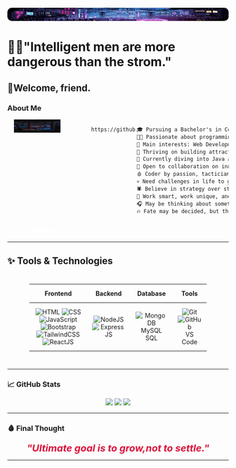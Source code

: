<!-- Banner Image -->
<p align="center">
  <img src="https://raw.githubusercontent.com/muralikarthik07/muralikarthik07/main/pix.gif" alt="Murali Karthik Banner" width="100%" style="border-radius:10px;">
</p>

#  🌳🌳"Intelligent men are more dangerous than the strom."

##  🌿Welcome, friend.
<!-- About ME -->

### About Me

<div class="about-main" style="display: flex;">
    <div align="left" style="display: flex; margin: 0px 70px 0px 15px; box-shadow: 10px 10px 13px -3px rgba(255,255,255,0.5);" class="about-left">
        <img align="left" src="strom.gif" height="300" width="250">
    </div>

```
https://github.com/muralikarthik07
```

```markdown
🎓 Pursuing a Bachelor's in Computer Science
👨‍💻 Passionate about programming and exploring the world of technology
🔎 Main interests: Web Development & Java
🔭 Thriving on building attractive frontend work
🌱 Currently diving into Java and Data Structures and Algorithms
💼 Open to collaboration on innovative Web development projects!
🩸 Coder by passion, tactician by nature
💀 Need challenges in life to grow
🕷 Believe in strategy over strength
🚩 Work smart, work unique, and work exceptional
🎧 May be thinking about something right now
🔥 Fate may be decided, but there's no proof it can't be changed
​​‎ ‎ ‎ ‎ ‎ ‎ ‎ ‎ ‎ 
```

  </div>
</div>

<br>

---
## ✨ Tools & Technologies
<!DOCTYPE html>
<html lang="en">
<head>
  <meta charset="UTF-8">
  <meta name="viewport" content="width=device-width, initial-scale=1.0">
  <title>Skills Table</title>

  <!-- Bootstrap 5 CSS -->
  <link href="https://cdn.jsdelivr.net/npm/bootstrap@5.3.0/dist/css/bootstrap.min.css" rel="stylesheet">

  <style>
    table {
      width: 80%;
      margin: 40px auto;
      border-collapse: collapse;
    }
    th, td {
      padding: 12px;
      text-align: center;
      vertical-align: middle;
    }
    img {
      height: 30px;
    }
  </style>
</head>
<body>

<div class="container">
  <table class="table table-bordered">
    <thead class="table-light">
      <tr>
        <th>Frontend</th>
        <th>Backend</th>
        <th>Database</th>
        <th>Tools</th>
      </tr>
    </thead>
    <tbody>
      <tr>
        <td>
          <img src="https://ziadoua.github.io/m3-Markdown-Badges/badges/HTML/html2.svg" alt="HTML">
          <img src="https://ziadoua.github.io/m3-Markdown-Badges/badges/CSS/css2.svg" alt="CSS">
          <img src="https://ziadoua.github.io/m3-Markdown-Badges/badges/Javascript/javascript2.svg" alt="JavaScript">
          <img src="https://ziadoua.github.io/m3-Markdown-Badges/badges/Bootstrap/bootstrap.svg" alt="Bootstrap">
          <img src="https://ziadoua.github.io/m3-Markdown-Badges/badges/TailwindCSS/tailwindcss2.svg" alt="TailwindCSS">
          <img src="https://ziadoua.github.io/m3-Markdown-Badges/badges/React/react2.svg" alt="ReactJS">
        </td>
        <td>
          <img src="https://ziadoua.github.io/m3-Markdown-Badges/badges/NodeJS/nodejs2.svg" alt="NodeJS">
          <img src="https://ziadoua.github.io/m3-Markdown-Badges/badges/Express/express2.svg" alt="ExpressJS">
        </td>
        <td>
          <img src="https://ziadoua.github.io/m3-Markdown-Badges/badges/MongoDB/mongodb2.svg" alt="MongoDB">
          <span class="badge bg-warning text-dark">MySQL</span>
          <span class="badge bg-warning text-dark">SQL</span>
        </td>
        <td>
          <img src="https://ziadoua.github.io/m3-Markdown-Badges/badges/Git/git2.svg" alt="Git">
          <img src="https://ziadoua.github.io/m3-Markdown-Badges/badges/Github/github2.svg" alt="GitHub">
          <span class="badge bg-info text-dark">VS Code</span>
        </td>
      </tr>
    </tbody>
  </table>
</div>

</body>
</html>

---

### 📈 GitHub Stats

<p align="center">
  <img src="https://github-readme-stats.vercel.app/api?username=muralikarthik07&theme=tokyonight&show_icons=true&hide_border=true&count_private=true" height="180px"/>
  <img src="https://streak-stats.demolab.com?user=muralikarthik07&theme=tokyonight&hide_border=true" height="180px"/>
  <img src="https://github-readme-stats.vercel.app/api/top-langs/?username=muralikarthik07&layout=compact&theme=tokyonight&hide_border=true" height="180px"/>
</p>

---

### 🩸 Final Thought

<p align="center">
  <strong>
    <em style="font-size: 22px; color: crimson;">
      "Ultimate goal is to grow,not to settle."
    </em>
  </strong>
</p>

---




